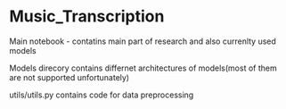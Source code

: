 # Music_Transcription
Main notebook - contatins main part of research and also currenlty used models

Models direcory contains differnet architectures of models(most of them are not supported unfortunately)

utils/utils.py contains code for data preprocessing
